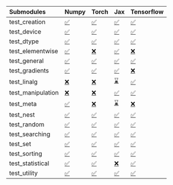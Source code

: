 | Submodules        | Numpy                                                                                                                           | Torch                                                                                                                           | Jax                                                                                                                             | Tensorflow                                                                                                                      |
|:------------------|:--------------------------------------------------------------------------------------------------------------------------------|:--------------------------------------------------------------------------------------------------------------------------------|:--------------------------------------------------------------------------------------------------------------------------------|:--------------------------------------------------------------------------------------------------------------------------------|
| test_creation     | <a href="https://github.com/unifyai/ivy/runs/7855205017?check_suite_focus=true" rel="noopener noreferrer" target="_blank">✅</a> | <a href="https://github.com/unifyai/ivy/runs/7855207359?check_suite_focus=true" rel="noopener noreferrer" target="_blank">✅</a> | <a href="https://github.com/unifyai/ivy/runs/7855209681?check_suite_focus=true" rel="noopener noreferrer" target="_blank">✅</a> | <a href="https://github.com/unifyai/ivy/runs/7855211755?check_suite_focus=true" rel="noopener noreferrer" target="_blank">✅</a> |
| test_device       | <a href="https://github.com/unifyai/ivy/runs/7855205130?check_suite_focus=true" rel="noopener noreferrer" target="_blank">✅</a> | <a href="https://github.com/unifyai/ivy/runs/7855207595?check_suite_focus=true" rel="noopener noreferrer" target="_blank">✅</a> | <a href="https://github.com/unifyai/ivy/runs/7855209779?check_suite_focus=true" rel="noopener noreferrer" target="_blank">✅</a> | <a href="https://github.com/unifyai/ivy/runs/7855211935?check_suite_focus=true" rel="noopener noreferrer" target="_blank">✅</a> |
| test_dtype        | <a href="https://github.com/unifyai/ivy/runs/7855205288?check_suite_focus=true" rel="noopener noreferrer" target="_blank">✅</a> | <a href="https://github.com/unifyai/ivy/runs/7855207764?check_suite_focus=true" rel="noopener noreferrer" target="_blank">✅</a> | <a href="https://github.com/unifyai/ivy/runs/7855209910?check_suite_focus=true" rel="noopener noreferrer" target="_blank">✅</a> | <a href="https://github.com/unifyai/ivy/runs/7855212097?check_suite_focus=true" rel="noopener noreferrer" target="_blank">✅</a> |
| test_elementwise  | <a href="https://github.com/unifyai/ivy/runs/7855205450?check_suite_focus=true" rel="noopener noreferrer" target="_blank">✅</a> | <a href="https://github.com/unifyai/ivy/runs/7855207896?check_suite_focus=true" rel="noopener noreferrer" target="_blank">❌</a> | <a href="https://github.com/unifyai/ivy/runs/7855210008?check_suite_focus=true" rel="noopener noreferrer" target="_blank">✅</a> | <a href="https://github.com/unifyai/ivy/runs/7855212271?check_suite_focus=true" rel="noopener noreferrer" target="_blank">❌</a> |
| test_general      | <a href="https://github.com/unifyai/ivy/runs/7855205605?check_suite_focus=true" rel="noopener noreferrer" target="_blank">✅</a> | <a href="https://github.com/unifyai/ivy/runs/7855208028?check_suite_focus=true" rel="noopener noreferrer" target="_blank">✅</a> | <a href="https://github.com/unifyai/ivy/runs/7855210110?check_suite_focus=true" rel="noopener noreferrer" target="_blank">✅</a> | <a href="https://github.com/unifyai/ivy/runs/7855212408?check_suite_focus=true" rel="noopener noreferrer" target="_blank">✅</a> |
| test_gradients    | <a href="https://github.com/unifyai/ivy/runs/7855205780?check_suite_focus=true" rel="noopener noreferrer" target="_blank">✅</a> | <a href="https://github.com/unifyai/ivy/runs/7855208231?check_suite_focus=true" rel="noopener noreferrer" target="_blank">✅</a> | <a href="https://github.com/unifyai/ivy/runs/7855210233?check_suite_focus=true" rel="noopener noreferrer" target="_blank">✅</a> | <a href="https://github.com/unifyai/ivy/runs/7855212506?check_suite_focus=true" rel="noopener noreferrer" target="_blank">❌</a> |
| test_linalg       | <a href="https://github.com/unifyai/ivy/runs/7855205913?check_suite_focus=true" rel="noopener noreferrer" target="_blank">❌</a> | <a href="https://github.com/unifyai/ivy/runs/7855208363?check_suite_focus=true" rel="noopener noreferrer" target="_blank">❌</a> | <a href="https://github.com/unifyai/ivy/runs/7855210363?check_suite_focus=true" rel="noopener noreferrer" target="_blank">⌛</a> | <a href="https://github.com/unifyai/ivy/runs/7855212649?check_suite_focus=true" rel="noopener noreferrer" target="_blank">✅</a> |
| test_manipulation | <a href="https://github.com/unifyai/ivy/runs/7855206039?check_suite_focus=true" rel="noopener noreferrer" target="_blank">❌</a> | <a href="https://github.com/unifyai/ivy/runs/7855208461?check_suite_focus=true" rel="noopener noreferrer" target="_blank">❌</a> | <a href="https://github.com/unifyai/ivy/runs/7855210503?check_suite_focus=true" rel="noopener noreferrer" target="_blank">✅</a> | <a href="https://github.com/unifyai/ivy/runs/7855212779?check_suite_focus=true" rel="noopener noreferrer" target="_blank">✅</a> |
| test_meta         | <a href="https://github.com/unifyai/ivy/runs/7855206189?check_suite_focus=true" rel="noopener noreferrer" target="_blank">✅</a> | <a href="https://github.com/unifyai/ivy/runs/7855208628?check_suite_focus=true" rel="noopener noreferrer" target="_blank">❌</a> | <a href="https://github.com/unifyai/ivy/runs/7855210598?check_suite_focus=true" rel="noopener noreferrer" target="_blank">⌛</a> | <a href="https://github.com/unifyai/ivy/runs/7855212874?check_suite_focus=true" rel="noopener noreferrer" target="_blank">❌</a> |
| test_nest         | <a href="https://github.com/unifyai/ivy/runs/7855206356?check_suite_focus=true" rel="noopener noreferrer" target="_blank">✅</a> | <a href="https://github.com/unifyai/ivy/runs/7855208756?check_suite_focus=true" rel="noopener noreferrer" target="_blank">✅</a> | <a href="https://github.com/unifyai/ivy/runs/7855210750?check_suite_focus=true" rel="noopener noreferrer" target="_blank">✅</a> | <a href="https://github.com/unifyai/ivy/runs/7855212980?check_suite_focus=true" rel="noopener noreferrer" target="_blank">✅</a> |
| test_random       | <a href="https://github.com/unifyai/ivy/runs/7855206498?check_suite_focus=true" rel="noopener noreferrer" target="_blank">✅</a> | <a href="https://github.com/unifyai/ivy/runs/7855208878?check_suite_focus=true" rel="noopener noreferrer" target="_blank">✅</a> | <a href="https://github.com/unifyai/ivy/runs/7855210895?check_suite_focus=true" rel="noopener noreferrer" target="_blank">✅</a> | <a href="https://github.com/unifyai/ivy/runs/7855213089?check_suite_focus=true" rel="noopener noreferrer" target="_blank">✅</a> |
| test_searching    | <a href="https://github.com/unifyai/ivy/runs/7855206652?check_suite_focus=true" rel="noopener noreferrer" target="_blank">✅</a> | <a href="https://github.com/unifyai/ivy/runs/7855208997?check_suite_focus=true" rel="noopener noreferrer" target="_blank">✅</a> | <a href="https://github.com/unifyai/ivy/runs/7855211018?check_suite_focus=true" rel="noopener noreferrer" target="_blank">✅</a> | <a href="https://github.com/unifyai/ivy/runs/7855213201?check_suite_focus=true" rel="noopener noreferrer" target="_blank">✅</a> |
| test_set          | <a href="https://github.com/unifyai/ivy/runs/7855206789?check_suite_focus=true" rel="noopener noreferrer" target="_blank">✅</a> | <a href="https://github.com/unifyai/ivy/runs/7855209120?check_suite_focus=true" rel="noopener noreferrer" target="_blank">✅</a> | <a href="https://github.com/unifyai/ivy/runs/7855211148?check_suite_focus=true" rel="noopener noreferrer" target="_blank">✅</a> | <a href="https://github.com/unifyai/ivy/runs/7855213302?check_suite_focus=true" rel="noopener noreferrer" target="_blank">✅</a> |
| test_sorting      | <a href="https://github.com/unifyai/ivy/runs/7855206935?check_suite_focus=true" rel="noopener noreferrer" target="_blank">✅</a> | <a href="https://github.com/unifyai/ivy/runs/7855209292?check_suite_focus=true" rel="noopener noreferrer" target="_blank">✅</a> | <a href="https://github.com/unifyai/ivy/runs/7855211273?check_suite_focus=true" rel="noopener noreferrer" target="_blank">✅</a> | <a href="https://github.com/unifyai/ivy/runs/7855213413?check_suite_focus=true" rel="noopener noreferrer" target="_blank">✅</a> |
| test_statistical  | <a href="https://github.com/unifyai/ivy/runs/7855207083?check_suite_focus=true" rel="noopener noreferrer" target="_blank">✅</a> | <a href="https://github.com/unifyai/ivy/runs/7855209403?check_suite_focus=true" rel="noopener noreferrer" target="_blank">✅</a> | <a href="https://github.com/unifyai/ivy/runs/7855211430?check_suite_focus=true" rel="noopener noreferrer" target="_blank">❌</a> | <a href="https://github.com/unifyai/ivy/runs/7855213538?check_suite_focus=true" rel="noopener noreferrer" target="_blank">✅</a> |
| test_utility      | <a href="https://github.com/unifyai/ivy/runs/7855207189?check_suite_focus=true" rel="noopener noreferrer" target="_blank">✅</a> | <a href="https://github.com/unifyai/ivy/runs/7855209527?check_suite_focus=true" rel="noopener noreferrer" target="_blank">✅</a> | <a href="https://github.com/unifyai/ivy/runs/7855211588?check_suite_focus=true" rel="noopener noreferrer" target="_blank">✅</a> | <a href="https://github.com/unifyai/ivy/runs/7855213662?check_suite_focus=true" rel="noopener noreferrer" target="_blank">✅</a> |